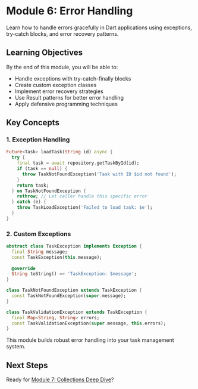 # Module 6: Error Handling

Learn how to handle errors gracefully in Dart applications using exceptions, try-catch blocks, and error recovery patterns.

## Learning Objectives

By the end of this module, you will be able to:
- Handle exceptions with try-catch-finally blocks
- Create custom exception classes
- Implement error recovery strategies
- Use Result patterns for better error handling
- Apply defensive programming techniques

## Key Concepts

### 1. Exception Handling
```dart
Future<Task> loadTask(String id) async {
  try {
    final task = await repository.getTaskById(id);
    if (task == null) {
      throw TaskNotFoundException('Task with ID $id not found');
    }
    return task;
  } on TaskNotFoundException {
    rethrow; // Let caller handle this specific error
  } catch (e) {
    throw TaskLoadException('Failed to load task: $e');
  }
}
```

### 2. Custom Exceptions
```dart
abstract class TaskException implements Exception {
  final String message;
  const TaskException(this.message);
  
  @override
  String toString() => 'TaskException: $message';
}

class TaskNotFoundException extends TaskException {
  const TaskNotFoundException(super.message);
}

class TaskValidationException extends TaskException {
  final Map<String, String> errors;
  const TaskValidationException(super.message, this.errors);
}
```

This module builds robust error handling into your task management system.

## Next Steps

Ready for [Module 7: Collections Deep Dive](../07_collections_deep/README.md)?
